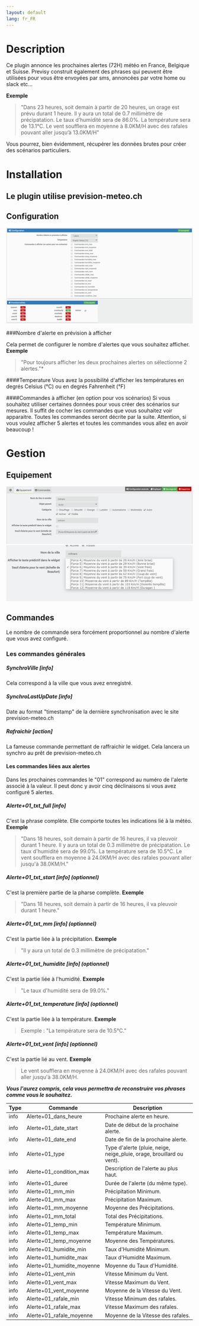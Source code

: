 ```yaml
---
layout: default
lang: fr_FR
---
```


Description
===

Ce plugin annonce les prochaines alertes (72H) météo en France, Belgique et Suisse. Previsy construit également des phrases qui peuvent être utilisées pour vous être envoyées par sms, annoncées par votre home ou slack etc...

**Exemple**
> "Dans 23 heures, soit demain à partir de 20 heures, un orage est prévu durant 1 heure. Il y aura un total de 0.7 millimètre de précipatation. Le taux d’humidité sera de 86.0%. La température sera de 13.1°C. Le vent soufflera en moyenne à 8.0KM/H avec des rafales pouvant aller jusqu’à 13.0KM/H"

Vous pourrez, bien évidemment, récupérer les données brutes pour créer des scénarios particuliers.

Installation
===

## Le plugin utilise prevision-meteo.ch


## Configuration

![previsy1](../images/config-1.png)

###Nombre d'alerte en prévision à afficher

Cela permet de configurer le nombre d'alertes que vous souhaitez afficher. 
**Exemple**
> "Pour toujours afficher les deux prochaines alertes on sélectionne 2 alertes."*

####Temperature
Vous avez la possibilité d'afficher les températures en degrés Celsius (°C) ou en degrés Fahrenheit (°F)

####Commandes à afficher (en option pour vos scénarios)
Si vous souhaitez utiliser certaines données pour vous créer des scénarios sur mesures. Il suffit de cocher les commandes que vous souhaitez voir apparaitre.
Toutes les commandes seront décrite par la suite. 
Attention, si vous voulez afficher 5 alertes et toutes les commandes vous allez en avoir beaucoup ! 

Gestion
===

## Equipement

![previsy2](../images/parametre-1.png)
![previsy3](../images/parametre-vent.png)

## Commandes

Le nombre de commande sera forcément proportionnel au nombre d'alerte que vous avez configuré.

### Les commandes générales

##### SynchroVille [info]
Cela correspond à la ville que vous avez enregistré.

##### SynchroLastUpDate [info]
Date au format "timestamp" de la dernière synchronisation avec le site prevision-meteo.ch

##### Rafraichir [action]
La fameuse commande permettant de raffraichir le widget. Cela lancera un synchro au prêt de prevision-meteo.ch

#### Les commandes liées aux alertes

Dans les prochaines commandes le "01" correspond au numéro de l'alerte associé à la valeur. Il peut donc y avoir cinq déclinaisons si vous avez configuré 5 alertes.

##### Alerte+01_txt_full [info]
C'est la phrase complète. Elle comporte toutes les indications lié à la météo. 
**Exemple**
> "Dans 18 heures, soit demain à partir de 16 heures, il va pleuvoir durant 1 heure. Il y aura un total de 0.3 millimètre de précipatation. Le taux d'humidité sera de 99.0%. La température sera de 10.5°C. Le vent soufflera en moyenne à 24.0KM/H avec des rafales pouvant aller jusqu'à 38.0KM/H."

##### Alerte+01_txt_start [info] (optionnel)
C'est la première partie de la pharse complète. 
**Exemple**
> "Dans 18 heures, soit demain à partir de 16 heures, il va pleuvoir durant 1 heure."

##### Alerte+01_txt_mm [info] (optionnel)
C'est la partie liée à la précipitation. 
**Exemple**
> "Il y aura un total de 0.3 millimètre de précipatation."

##### Alerte+01_txt_humidite [info] (optionnel)
C'est la partie liée à l'humidité. 
**Exemple**
> "Le taux d'humidité sera de 99.0%."

##### Alerte+01_txt_temperature [info] (optionnel)
C'est la partie liée à la température.
**Exemple**
> Exemple : "La température sera de 10.5°C."

##### Alerte+01_txt_vent [info] (optionnel)
C'est la partie lié au vent. 
**Exemple**
> Le vent soufflera en moyenne à 24.0KM/H avec des rafales pouvant aller jusqu'à 38.0KM/H.

***Vous l'aurez compris, cela vous permettra de reconstruire vos phrases comme vous le souhaitez.***

| Type | Commande | Description |
| ------------ | ------------ | ------------ | 
| info | Alerte+01_dans_heure | Prochaine alerte en heure. |
| info | Alerte+01_date_start | Date de début de la prochaine alerte. | 
| info | Alerte+01_date_end | Date de fin de la prochaine alerte. | 
| info | Alerte+01_type | Type d'alerte (pluie, neige, neige_pluie, orage, brouillard ou vent). | 
| info | Alerte+01_condition_max | Description de l'alerte au plus haut. | 
| info | Alerte+01_duree | Durée de l'alerte (du même type). | 
| info | Alerte+01_mm_min | Précipitation Minimum. |
| info | Alerte+01_mm_max | Précipitation Maximum. | 
| info | Alerte+01_mm_moyenne | Moyenne des Précipitations. | 
| info | Alerte+01_mm_total | Total des Précipitations. | 
| info | Alerte+01_temp_min | Température Minimum. | 
| info | Alerte+01_temp_max | Température Maximum. | 
| info | Alerte+01_temp_moyenne | Moyenne des Températures. | 
| info | Alerte+01_humidite_min | Taux d'Humidité Minimum. | 
| info | Alerte+01_humidite_max | Taux d'Humidité Maximum. | 
| info | Alerte+01_humidite_moyenne | Moyenne du Taux d'Humidité. | 
| info | Alerte+01_vent_min | Vitesse Minimum du Vent. | 
| info | Alerte+01_vent_max | Vitesse Maximum du Vent. | 
| info | Alerte+01_vent_moyenne | Moyenne de la Vitesse du Vent. | 
| info | Alerte+01_rafale_min | Vitesse Minimum des rafales. | 
| info | Alerte+01_rafale_max | Vitesse Maximum des rafales. | 
| info | Alerte+01_rafale_moyenne | Moyenne de la Vitesse des rafales. | 

